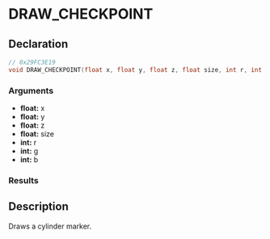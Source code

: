 # DRAW_CHECKPOINT

## Declaration
```cpp
// 0x29FC3E19
void DRAW_CHECKPOINT(float x, float y, float z, float size, int r, int g, int b);
```

### Arguments
- **float:** x
- **float:** y
- **float:** z
- **float:** size
- **int:** r
- **int:** g
- **int:** b

### Results

## Description
Draws a cylinder marker.